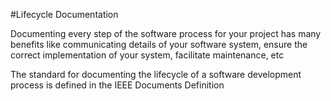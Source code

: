 #Lifecycle Documentation

Documenting every step of the software process for your project has many benefits like communicating details of your software system, ensure the correct implementation of your system, facilitate maintenance, etc

The standard for documenting the lifecycle of a software development process is defined in the IEEE Documents Definition
